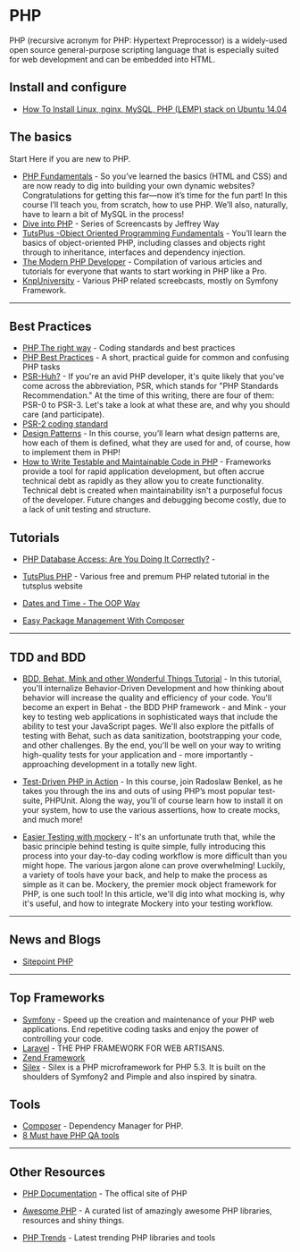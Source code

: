 
# PHP

PHP (recursive acronym for PHP: Hypertext Preprocessor) is a widely-used open source general-purpose scripting language that is especially suited for web development and can be embedded into HTML.

## Install and configure

* [How To Install Linux, nginx, MySQL, PHP (LEMP) stack on Ubuntu 14.04](https://www.digitalocean.com/community/tutorials/how-to-install-linux-nginx-mysql-php-lemp-stack-on-ubuntu-14-04)

## The basics

Start Here if you are new to PHP.

* [PHP Fundamentals](https://tutsplus.com/course/php-fundamentals/) - So you’ve learned the basics (HTML and CSS) and are now ready to dig into building your own dynamic websites? Congratulations for getting this far—now it’s time for the fun part! In this course I’ll teach you, from scratch, how to use PHP. We’ll also, naturally, have to learn a bit of MySQL in the process!
* [Dive into PHP](http://blog.themeforest.net/screencasts/diving-into-php-video-series/) - Series of Screencasts by Jeffrey Way
* [TutsPlus -Object Oriented Programming Fundamentals](http://code.tutsplus.com/courses/php-object-oriented-programming-fundamentals) - You’ll learn the basics of object-oriented PHP, including classes and objects right through to inheritance, interfaces and dependency injection.
* [The Modern PHP Developer](https://tutsplus.com/2013/03/the-modern-php-developer/) - Compilation of various articles and tutorials for everyone that wants to start working in PHP like a Pro.
* [KnpUniversity](http://knpuniversity.com/) - Various PHP related screebcasts, mostly on  Symfony Framework.

---

## Best Practices

* [PHP The right way](http://www.phptherightway.com/) - Coding standards and best practices
* [PHP Best Practices](https://phpbestpractices.org/) - A short, practical guide for common and confusing PHP tasks
* [PSR-Huh?](http://code.tutsplus.com/tutorials/psr-huh--net-29314) - If you're an avid PHP developer, it's quite likely that you've come across the abbreviation, PSR, which stands for "PHP Standards Recommendation." At the time of this writing, there are four of them: PSR-0 to PSR-3. Let's take a look at what these are, and why you should care (and participate).
* [PSR-2 coding standard](http://www.php-fig.org/psr/psr-2/)
* [Design Patterns](https://tutsplus.com/course/agile-design-patterns/) - In this course, you’ll learn what design patterns are, how each of them is defined, what they are used for and, of course, how to implement them in PHP!
* [How to Write Testable and Maintainable Code in PHP](http://code.tutsplus.com/tutorials/how-to-write-testable-and-maintainable-code-in-php--net-31726) - Frameworks provide a tool for rapid application development, but often accrue technical debt as rapidly as they allow you to create functionality. Technical debt is created when maintainability isn't a purposeful focus of the developer. Future changes and debugging become costly, due to a lack of unit testing and structure.

## Tutorials

* [PHP Database Access: Are You Doing It Correctly?](http://code.tutsplus.com/tutorials/php-database-access-are-you-doing-it-correctly--net-25338) - 

* [TutsPlus PHP](http://hub.tutsplus.com/search?utf8=%E2%9C%93&search%5Bkeywords%5D=php&button=) - Various free and premum PHP related tutorial in the tutsplus website

* [Dates and Time - The OOP Way](http://dev.tutsplus.com/tutorials/dates-and-time-the-oop-way--net-35395)
* [Easy Package Management With Composer](http://code.tutsplus.com/tutorials/easy-package-management-with-composer--net-25530)

---

## TDD and BDD

* [BDD, Behat, Mink and other Wonderful Things Tutorial](http://knpuniversity.com/screencast/behat) -  In this tutorial, you'll internalize Behavior-Driven Development and how thinking about behavior will increase the quality and efficiency of your code. You'll become an expert in Behat - the BDD PHP framework - and Mink - your key to testing web applications in sophisticated ways that include the ability to test your JavaScript pages. We'll also explore the pitfalls of testing with Behat, such as data sanitization, bootstrapping your code, and other challenges. By the end, you'll be well on your way to writing high-quality tests for your application and - more importantly - approaching development in a totally new light.

* [Test-Driven PHP in Action](https://tutsplus.com/course/test-driven-php/) - In this course, join Radoslaw Benkel, as he takes you through the ins and outs of using PHP’s most popular test-suite, PHPUnit. Along the way, you’ll of course learn how to install it on your system, how to use the various assertions, how to create mocks, and much more!

* [Easier Testing with mockery](https://tutsplus.com/tutorial/easier-testing-with-mockery/) - It's an unfortunate truth that, while the basic principle behind testing is quite simple, fully introducing this process into your day-to-day coding workflow is more difficult than you might hope. The various jargon alone can prove overwhelming! Luckily, a variety of tools have your back, and help to make the process as simple as it can be. Mockery, the premier mock object framework for PHP, is one such tool!
In this article, we'll dig into what mocking is, why it's useful, and how to integrate Mockery into your testing workflow.

---

##  News and Blogs

* [Sitepoint PHP](http://www.sitepoint.com/php/)

---

## Top Frameworks

* [Symfony](http://symfony.com) - Speed up the creation and maintenance of your PHP web applications. End repetitive coding tasks and enjoy the power of controlling your code.
* [Laravel](http://laravel.com) - THE PHP FRAMEWORK FOR WEB ARTISANS.
* [Zend Framework](http://framework.zend.com/)
* [Silex](silex.sensiolabs.org) - Silex is a PHP microframework for PHP 5.3. It is built on the shoulders of Symfony2 and Pimple and also inspired by sinatra.

## Tools

* [Composer](http://getcomposer.org) - Dependency Manager for PHP.
* [8 Must have PHP QA tools](http://www.sitepoint.com/8-must-have-php-quality-assurance-tools/)

---

## Other Resources

* [PHP Documentation](http://php.net/) - The offical site of PHP 

* [Awesome PHP](https://github.com/ziadoz/awesome-php) - A curated list of amazingly awesome PHP libraries, resources and shiny things.

* [PHP Trends](http://phptrends.com/) - Latest trending PHP libraries and tools
